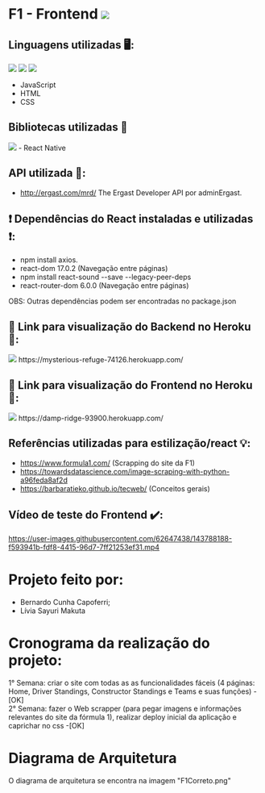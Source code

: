 # F1 - Frontend <img src="https://img.shields.io/static/v1?label=Projeto3&message=Finalizado&color=success&style=flat-square&logo=ghost"/>

## Linguagens utilizadas :desktop_computer::
<img src="https://img.shields.io/static/v1?label=Code&message=JavaScript&color=important&style=plastic&labelColor=black&logo=javascript"/> <img src="https://img.shields.io/static/v1?label=Code&message=HTML&color=red&style=plastic&labelColor=black&logo=html5"/> <img src="https://img.shields.io/static/v1?label=Style&message=CSS&color=blueviolet&style=plastic&labelColor=black&logo=css3"/>
- JavaScript
- HTML
- CSS

## Bibliotecas utilizadas :closed_book: 
<img src="https://img.shields.io/static/v1?label=Library&message=React Native&color=blue&style=plastic&labelColor=black&logo=react"/>
- React Native 

## API utilizada :scroll::
- http://ergast.com/mrd/ The Ergast Developer API por adminErgast. 

##	:exclamation: Dependências do React instaladas e utilizadas 	:exclamation::
- npm install axios.
- react-dom 17.0.2 (Navegação entre páginas)
- npm install react-sound --save --legacy-peer-deps 
- react-router-dom 6.0.0 (Navegação entre páginas)

OBS: Outras dependências podem ser encontradas no package.json


## :pushpin: Link para visualização do Backend no Heroku :pushpin::
<img src="https://img.shields.io/static/v1?label=App&message=Heroku&color=red&style=plastic&logo=heroku&labelColor=black"/>
https://mysterious-refuge-74126.herokuapp.com/

## :pushpin: Link para visualização do Frontend no Heroku :pushpin::
<img src="https://img.shields.io/static/v1?label=App&message=Heroku&color=red&style=plastic&logo=heroku&labelColor=black"/>
https://damp-ridge-93900.herokuapp.com/


## Referências utilizadas para estilização/react :bulb::
- https://www.formula1.com/ (Scrapping do site da F1)
- https://towardsdatascience.com/image-scraping-with-python-a96feda8af2d 
- https://barbaratieko.github.io/tecweb/ (Conceitos gerais)


## Vídeo de teste do Frontend ✔️:

https://user-images.githubusercontent.com/62647438/143788188-f593941b-fdf8-4415-96d7-7ff21253ef31.mp4


# Projeto feito por:
- Bernardo Cunha Capoferri;
- Lívia Sayuri Makuta


# Cronograma da realização do projeto:  
1° Semana: criar o site com todas as as funcionalidades fáceis (4 páginas: Home, Driver Standings, Constructor Standings e Teams e suas funções) -[OK]  
2° Semana: fazer o Web scrapper (para pegar imagens e informações relevantes do site da fórmula 1), realizar deploy inicial da aplicação e caprichar no css -[OK]  

# Diagrama de Arquitetura
O diagrama de arquitetura se encontra na imagem "F1Correto.png"
